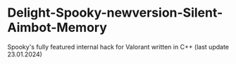 # Delight-Spooky-newversion-Silent-Aimbot-Memory
Spooky's fully featured internal hack for Valorant written in C++ (last update 23.01.2024)
